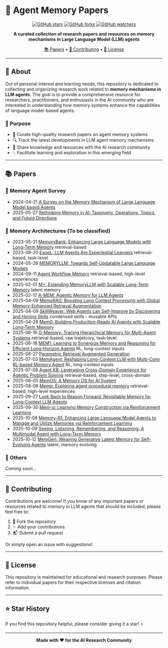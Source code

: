 # 🧠 Agent Memory Papers

<div align="center">

[![GitHub stars](https://img.shields.io/github/stars/norsheep/Agent_Memory_Papers?style=social)](https://github.com/norsheep/Agent_Memory_Papers/stargazers)
[![GitHub forks](https://img.shields.io/github/forks/norsheep/Agent_Memory_Papers?style=social)](https://github.com/norsheep/Agent_Memory_Papers/network/members)
[![GitHub watchers](https://img.shields.io/github/watchers/norsheep/Agent_Memory_Papers?style=social)](https://github.com/norsheep/Agent_Memory_Papers/watchers)

**A curated collection of research papers and resources on memory mechanisms in Large Language Model (LLM) agents**

[📚 Papers](#-papers) • [🤝 Contributing](#-contributing) • [📄 License](#-license)

</div>

---

## 📖 About

Out of personal interest and learning needs, this repository is dedicated to collecting and organizing research work related to **memory mechanisms in LLM agents**. The goal is to provide a comprehensive resource for researchers, practitioners, and enthusiasts in the AI community who are interested in understanding how memory systems enhance the capabilities of language model-based agents.

### 🎯 Purpose

- 📝 Curate high-quality research papers on agent memory systems
- 🔍 Track the latest developments in LLM agent memory mechanisms
- 🌟 Share knowledge and resources with the AI research community
- 💡 Facilitate learning and exploration in this emerging field

---

## 📚 Papers

### 📖 Memory Agent Survey
- 2024-04-21 [A Survey on the Memory Mechanism of Large Language Model based Agents](https://arxiv.org/abs/2404.13501)
- 2025-05-27 [Rethinking Memory in AI: Taxonomy, Operations, Topics, and Future Directions](http://arxiv.org/abs/2505.00675)
### 🔄 Memory Architectures (To be classified)
- 2023-05-21 [MemoryBank: Enhancing Large Language Models with Long-Term Memory](http://arxiv.org/abs/2305.10250) retrieval-based
- 2023-08-20 [ExpeL: LLM Agents Are Experiential Learners](https://arxiv.org/abs/2308.10144) retrieval-based, task-level
- 2024-05-26 [MEMORYLLM: Towards Self-Updatable Large Language Models](http://arxiv.org/abs/2402.04624)
- 2024-09-11 [Agent Workflow Memory](https://arxiv.org/abs/2409.07429)  retrieval-based, high-level experiences
- 2025-02-01 [M+: Extending MemoryLLM with Scalable Long-Term Memory](https://arxiv.org/abs/2502.00592)  latent memory
- 2025-02-17 [A-MEM: Agentic Memory for LLM Agents](http://arxiv.org/abs/2502.12110)
- 2025-04-09 [MemoRAG: Boosting Long Context Processing with Global Memory-Enhanced Retrieval Augmentation](http://arxiv.org/abs/2409.05591)
- 2025-04-09 [SkillWeaver: Web Agents can Self-Improve by Discovering and Honing Skills](https://arxiv.org/abs/2504.07079)  condensed skills - reusable APIs
- 2025-04-28 [Mem0: Building Production-Ready AI Agents with Scalable Long-Term Memory](http://arxiv.org/abs/2504.19413)
- 2025-06-16 [G-Memory: Tracing Hierarchical Memory for Multi-Agent Systems](http://arxiv.org/abs/2506.07398)  retrieval-based, raw trajetcory, task-level
- 2025-06-18 [MEM1: Learning to Synergize Memory and Reasoning for Efficient Long-Horizon Agents](https://arxiv.org/abs/2506.15841)  RL, long-context inputs
- 2025-06-27 [Parametric Retrieval Augmented Generation](https://arxiv.org/abs/2501.15915)
- 2025-07-03 [MemAgent: Reshaping Long-Context LLM with Multi-Conv RL-based Memory Agent](https://arxiv.org/abs/2507.02259)  RL, long-context inputs
- 2025-07-08 [Agent KB: Leveraging Cross-Domain Experience for Agentic Problem Solving](https://arxiv.org/abs/2507.06229) retrieval-based, step-level, cross-domain
- 2025-08-05 [MemOS: A Memory OS for AI System](http://arxiv.org/abs/2507.03724)
- 2025-08-08 [Memp: Exploring agent procedural memory](https://arxiv.org/abs/2508.06433)  retrieval-based, high-level experiences
- 2025-09-27 [Look Back to Reason Forward: Revisitable Memory for Long-Context LLM Agents](https://arxiv.org/abs/2509.23040)
- 2025-09-30 [Mem-α: Learning Memory Construction via Reinforcement Learning](http://arxiv.org/abs/2509.25911)
- 2025-10-08 [Memory-R1: Enhancing Large Language Model Agents to Manage and Utilize Memories via Reinforcement Learning](http://arxiv.org/abs/2508.19828)
- 2025-10-09 [Seeing, Listening, Remembering, and Reasoning: A Multimodal Agent with Long-Term Memory](http://arxiv.org/abs/2508.09736)
- 2025-10-12 [MemGen: Weaving Generative Latent Memory for Self-Evolving Agents](http://arxiv.org/abs/2509.24704) latent, memory evolving


### 🧪 Others

*Coming soon...*

---

## 🤝 Contributing

Contributions are welcome! If you know of any important papers or resources related to memory in LLM agents that should be included, please feel free to:

1. 🍴 Fork the repository
2. ✨ Add your contributions
3. 📬 Submit a pull request

Or simply open an issue with suggestions!

---

## 📄 License

This repository is maintained for educational and research purposes. Please refer to individual papers for their respective licenses and citation information.

---

## ⭐ Star History

If you find this repository helpful, please consider giving it a star! ⭐

---

<div align="center">

**Made with ❤️ for the AI Research Community**

</div>
